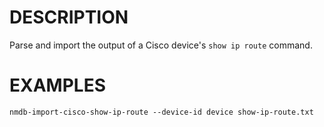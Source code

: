 DESCRIPTION
===========

Parse and import the output of a Cisco device's `show ip route` command.


EXAMPLES
========
``` 
nmdb-import-cisco-show-ip-route --device-id device show-ip-route.txt
```
